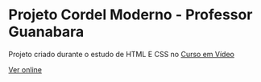 # Projeto Cordel Moderno - Professor Guanabara
Projeto criado durante o estudo de HTML E CSS no [Curso em Vídeo](https://www.cursoemvideo.com/curso/curso-html5-e-css3-modulo-3-de-5-40-horas/)

[Ver online](https://jeancelin.github.io/cordel-moderno/)
